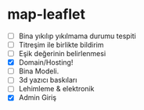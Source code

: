 # map-leaflet

- [ ] Bina yıkılıp yıkılmama durumu tespiti
- [ ] Titreşim ile birlikte bildirim
- [ ] Eşik değerinin belirlenmesi
- [X] Domain/Hosting!
- [ ] Bina Modeli.
- [ ] 3d yazıcı baskıları
- [ ] Lehimleme & elektronik
- [X] Admin Giriş
